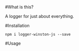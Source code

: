 #What is this?

A logger for just about everything.

#Installation

`npm i logger-winston-js --save`

#Usage

